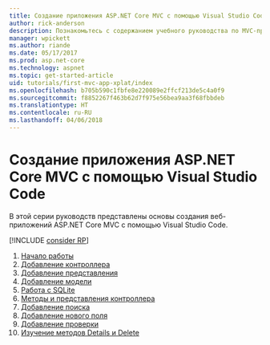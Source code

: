 ```yaml
---
title: Создание приложения ASP.NET Core MVC с помощью Visual Studio Code
author: rick-anderson
description: Познакомьтесь с содержанием учебного руководства по MVC-приложениям ASP.NET Core в Visual Studio Code.
manager: wpickett
ms.author: riande
ms.date: 05/17/2017
ms.prod: asp.net-core
ms.technology: aspnet
ms.topic: get-started-article
uid: tutorials/first-mvc-app-xplat/index
ms.openlocfilehash: b705b590c1fbfe8e220089e2ffcf213de5c4a0f9
ms.sourcegitcommit: f8852267f463b62d7f975e56bea9aa3f68fbbdeb
ms.translationtype: HT
ms.contentlocale: ru-RU
ms.lasthandoff: 04/06/2018
---
```

# <a name="create-an-aspnet-core-mvc-app-with-visual-studio-code"></a>Создание приложения ASP.NET Core MVC с помощью Visual Studio Code

В этой серии руководств представлены основы создания веб-приложений ASP.NET Core MVC с помощью Visual Studio Code. 

[!INCLUDE [consider RP](../../includes/razor.md)]

1. [Начало работы](xref:tutorials/first-mvc-app-xplat/start-mvc)
1. [Добавление контроллера](xref:tutorials/first-mvc-app-xplat/adding-controller)
1. [Добавление представления](xref:tutorials/first-mvc-app-xplat/adding-view)
1. [Добавление модели](xref:tutorials/first-mvc-app-xplat/adding-model)
1. [Работа с SQLite](xref:tutorials/first-mvc-app-xplat/working-with-sql)
1. [Методы и представления контроллера](xref:tutorials/first-mvc-app-xplat/controller-methods-views)
1. [Добавление поиска](xref:tutorials/first-mvc-app-xplat/search)
1. [Добавление нового поля](xref:tutorials/first-mvc-app-xplat/new-field)
1. [Добавление проверки](xref:tutorials/first-mvc-app-xplat/validation)
1. [Изучение методов Details и Delete](xref:tutorials/first-mvc-app/details)
